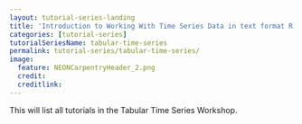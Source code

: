 ```yaml
---
layout: tutorial-series-landing
title: 'Introduction to Working With Time Series Data in text format R'
categories: [tutorial-series]
tutorialSeriesName: tabular-time-series
permalink: tutorial-series/tabular-time-series/
image:
  feature: NEONCarpentryHeader_2.png
  credit: 
  creditlink: 
---
```


This will list all tutorials in the Tabular Time Series Workshop.
